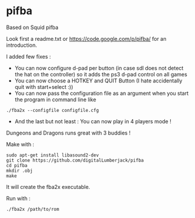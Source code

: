 pifba
=====
Based on Squid pifba

Look first a readme.txt or https://code.google.com/p/pifba/ for an introduction.

I added few fixes : 

- You can now configure d-pad per button (in case sdl does not detect the hat on the controller) so it adds the ps3 d-pad control on all games
- You can now choose a HOTKEY and QUIT Button (I hate accidentally quit with start+select :))
- You can now pass the configuration file as an argument when you start the program in command line like 
```shell
./fba2x --configfile configfile.cfg
```
- And the last but not least : You can now play in 4 players mode !

Dungeons and Dragons runs great with 3 buddies !


Make with :
```shell
sudo apt-get install libasound2-dev
git clone https://github.com/digitalLumberjack/pifba
cd pifba
mkdir .obj
make
```
It will create the fba2x executable.

Run with :
```shell
./fba2x /path/to/rom
```

